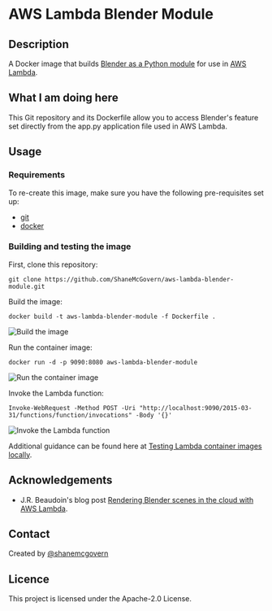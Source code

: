 # AWS Lambda Blender Module

## Description
A Docker image that builds [Blender as a Python module](https://wiki.blender.org/wiki/Building_Blender/Other/BlenderAsPyModule) for use in [AWS Lambda](https://docs.aws.amazon.com/lambda/latest/dg/welcome.html).

## What I am doing here
This Git repository and its Dockerfile allow you to access Blender's feature set directly from the app.py application file used in AWS Lambda.

## Usage

### Requirements
To re-create this image, make sure you have the following pre-requisites set up:

* [git](https://git-scm.com/downloads)
* [docker](https://docs.docker.com/get-docker/)

### Building and testing the image

First, clone this repository:
```
git clone https://github.com/ShaneMcGovern/aws-lambda-blender-module.git
```

Build the image:
```
docker build -t aws-lambda-blender-module -f Dockerfile .
```
![Build the image](https://d3i68myn0yglbv.cloudfront.net/aws-lambda-blender-module_1.png)

Run the container image:
```
docker run -d -p 9090:8080 aws-lambda-blender-module
```
![Run the container image](https://d3i68myn0yglbv.cloudfront.net/aws-lambda-blender-module_2.png)

Invoke the Lambda function:
```
Invoke-WebRequest -Method POST -Uri "http://localhost:9090/2015-03-31/functions/function/invocations" -Body '{}'
```
![Invoke the Lambda function](https://d3i68myn0yglbv.cloudfront.net/aws-lambda-blender-module_3.png)

Additional guidance can be found here at [Testing Lambda container images locally](https://docs.aws.amazon.com/lambda/latest/dg/images-test.html).

## Acknowledgements
- J.R. Beaudoin's blog post [Rendering Blender scenes in the cloud with AWS Lambda](https://blog.theodo.com/2021/08/blender-serverless-lambda/).

## Contact
Created by [@shanemcgovern](https://shanemcgovern.github.io/)

## Licence
This project is licensed under the Apache-2.0 License.